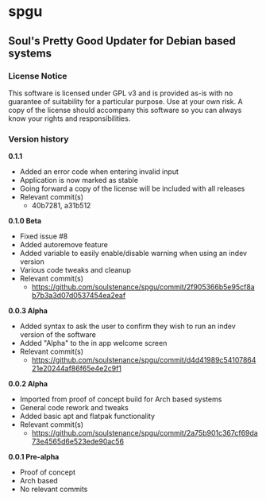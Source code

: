 # spgu
## Soul's Pretty Good Updater for Debian based systems

### License Notice
This software is licensed under GPL v3 and is provided as-is with no guarantee of suitability for a particular purpose. Use at your own risk. A copy of the license should accompany this software so you can always know your rights and responsibilities.

### Version history

**0.1.1**
- Added an error code when entering invalid input
- Application is now marked as stable
- Going forward a copy of the license will be included with all releases
- Relevant commit(s)
	- 40b7281, a31b512

**0.1.0 Beta**
- Fixed issue #8
- Added autoremove feature
- Added variable to easily enable/disable warning when using an indev version
- Various code tweaks and cleanup
- Relevant commit(s)
	- https://github.com/soulstenance/spgu/commit/2f905366b5e95cf8ab7b3a3d07d0537454ea2eaf

**0.0.3 Alpha**
- Added syntax to ask the user to confirm they wish to run an indev version of the software
- Added "Alpha" to the in app welcome screen
- Relevant commit(s)
	- https://github.com/soulstenance/spgu/commit/d4d41989c5410786421e20244af86f65e4e2c9f1

**0.0.2 Alpha**  
- Imported from proof of concept build for Arch based systems  
- General code rework and tweaks  
- Added basic apt and flatpak functionality  
- Relevant commit(s)
	- https://github.com/soulstenance/spgu/commit/2a75b901c367cf69da73e4565d6e523ede90ac56

**0.0.1 Pre-alpha**  
- Proof of concept  
- Arch based  
- No relevant commits  
